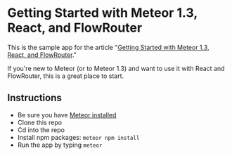 # Getting Started with Meteor 1.3, React, and FlowRouter

This is the sample app for the article "[Getting Started with Meteor 1.3, React, and FlowRouter](http://coderchronicles.org/2016/04/08/getting-started-with-meteor-1-3-react-and-flowrouter/)."

If you're new to Meteor (or to Meteor 1.3) and want to use it with React and FlowRouter, this is a great place to start.

## Instructions
- Be sure you have [Meteor installed](https://www.meteor.com/install)
- Clone this repo
- Cd into the repo
- Install npm packages: ```meteor npm install```
- Run the app by typing ```meteor```


